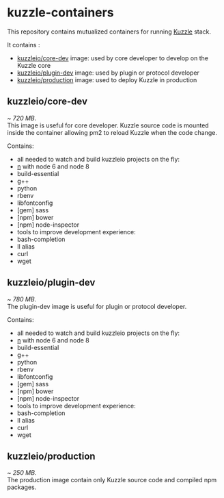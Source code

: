 # kuzzle-containers

This repository contains mutualized containers for running [Kuzzle](https://github.com/kuzzleio/kuzzle) stack.

It contains :
 * [kuzzleio/core-dev](https://hub.docker.com/r/kuzzleio/core-dev/) image: used by core developer to develop on the Kuzzle core
 * [kuzzleio/plugin-dev](https://hub.docker.com/r/kuzzleio/plugin-dev/) image: used by plugin or protocol developer
 * [kuzzleio/production](https://hub.docker.com/r/kuzzleio/production/) image: used to deploy Kuzzle in production

## kuzzleio/core-dev

*~ 720 MB.*  
This image is useful for core developer. Kuzzle source code is mounted inside the container allowing pm2 to reload Kuzzle when the code change.

Contains:
 * all needed to watch and build kuzzleio projects on the fly:
 * [n](https://github.com/tj/n) with node 6 and node 8
  * build-essential
  * g++
  * python
  * rbenv
  * libfontconfig
  * [gem] sass
  * [npm] bower
  * [npm] node-inspector
 * tools to improve development experience:
  * bash-completion
  * ll alias
  * curl
  * wget

## kuzzleio/plugin-dev

*~ 780 MB.*  
The plugin-dev image is useful for plugin or protocol developer.

 Contains:
  * all needed to watch and build kuzzleio projects on the fly:
  * [n](https://github.com/tj/n) with node 6 and node 8
   * build-essential
   * g++
   * python
   * rbenv
   * libfontconfig
   * [gem] sass
   * [npm] bower
   * [npm] node-inspector
  * tools to improve development experience:
   * bash-completion
   * ll alias
   * curl
   * wget

## kuzzleio/production

*~ 250 MB.*  
The production image contain only Kuzzle source code and compiled npm packages.  
